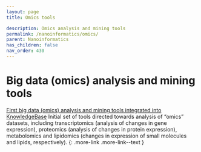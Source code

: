 ```yaml
---
layout: page
title: Omics tools

description: Omics analysis and mining tools
permalink: /nanoinformatics/omics/
parent: Nanoinformatics
has_children: false
nav_order: 430
---
```


# Big data (omics) analysis and mining tools
[First big data (omics) analysis and mining tools integrated into KnowledgeBase](https://zenodo.org/record/3601649#.YY50q2DMKUl)
Initial set of tools directed towards analysis of “omics” datasets, including transcriptomics (analysis of changes in gene expression), proteomics (analysis of changes in protein expression), metabolomics and lipidomics (changes in expression of small molecules and lipids, respectively). 
{: .more-link .more-link--text }
